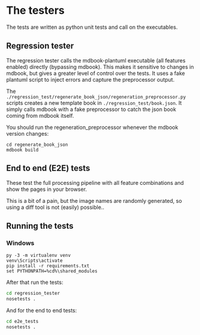 # The testers

The tests are written as python unit tests and call on the executables.

## Regression tester
The regression tester calls the mdbook-plantuml executable (all features
enabled) directly (bypassing mdbook).
This makes it sensitive to changes in mdbook, but gives a greater level of control
over the tests. It uses a fake plantuml script to inject errors and capture the
preprocessor output.

The ```./regression_test/regenerate_book_json/regeneration_preprocessor.py```
scripts creates a new template book in ```./regression_test/book.json```. It simply
calls mdbook with a fake preprocessor to catch the json book coming from mdbook itself.

You should run the regeneration_preprocessor whenever the mdbook version changes:
```
cd regenerate_book_json
mdbook build
```

## End to end (E2E) tests
These test the full processing pipeline with all feature combinations and show
the pages in your browser.

This is a bit of a pain, but the image names are randomly generated, so using a
diff tool is not (easily) possible..

## Running the tests

### Windows
```
py -3 -m virtualenv venv
venv\Scripts\activate
pip install -r requirements.txt
set PYTHONPATH=%cd%\shared_modules
```

After that run the tests:
```sh
cd regression_tester
nosetests .
```

And for the end to end tests:
```sh
cd e2e_tests
nosetests .
```
